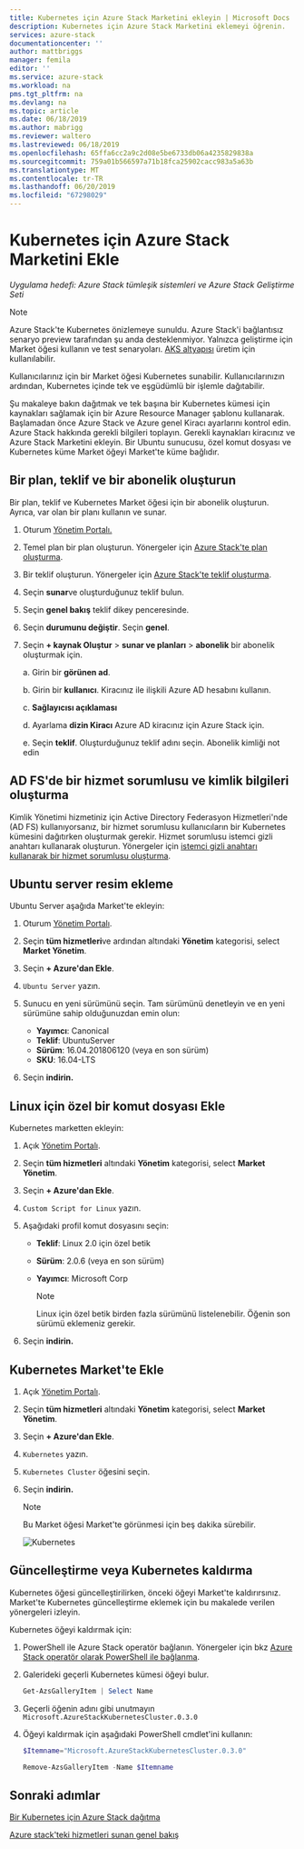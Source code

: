 ```yaml
---
title: Kubernetes için Azure Stack Marketini ekleyin | Microsoft Docs
description: Kubernetes için Azure Stack Marketini eklemeyi öğrenin.
services: azure-stack
documentationcenter: ''
author: mattbriggs
manager: femila
editor: ''
ms.service: azure-stack
ms.workload: na
pms.tgt_pltfrm: na
ms.devlang: na
ms.topic: article
ms.date: 06/18/2019
ms.author: mabrigg
ms.reviewer: waltero
ms.lastreviewed: 06/18/2019
ms.openlocfilehash: 65ffa6cc2a9c2d08e5be6733db06a4235829838a
ms.sourcegitcommit: 759a01b566597a71b18fca25902cacc983a5a63b
ms.translationtype: MT
ms.contentlocale: tr-TR
ms.lasthandoff: 06/20/2019
ms.locfileid: "67298029"
---
```

# <a name="add-kubernetes-to-the-azure-stack-marketplace"></a>Kubernetes için Azure Stack Marketini Ekle

*Uygulama hedefi: Azure Stack tümleşik sistemleri ve Azure Stack Geliştirme Seti*

> [!note]  
> Azure Stack'te Kubernetes önizlemeye sunuldu. Azure Stack'i bağlantısız senaryo preview tarafından şu anda desteklenmiyor. Yalnızca geliştirme için Market öğesi kullanın ve test senaryoları. [AKS altyapısı](https://github.com/Azure/aks-engine/blob/master/docs/topics/azure-stack.md) üretim için kullanılabilir.

Kullanıcılarınız için bir Market öğesi Kubernetes sunabilir. Kullanıcılarınızın ardından, Kubernetes içinde tek ve eşgüdümlü bir işlemle dağıtabilir.

Şu makaleye bakın dağıtmak ve tek başına bir Kubernetes kümesi için kaynakları sağlamak için bir Azure Resource Manager şablonu kullanarak. Başlamadan önce Azure Stack ve Azure genel Kiracı ayarlarını kontrol edin. Azure Stack hakkında gerekli bilgileri toplayın. Gerekli kaynakları kiracınız ve Azure Stack Marketini ekleyin. Bir Ubuntu sunucusu, özel komut dosyası ve Kubernetes küme Market öğeyi Market'te küme bağlıdır.

## <a name="create-a-plan-an-offer-and-a-subscription"></a>Bir plan, teklif ve bir abonelik oluşturun

Bir plan, teklif ve Kubernetes Market öğesi için bir abonelik oluşturun. Ayrıca, var olan bir planı kullanın ve sunar.

1. Oturum [Yönetim Portalı.](https://adminportal.local.azurestack.external)

1. Temel plan bir plan oluşturun. Yönergeler için [Azure Stack'te plan oluşturma](azure-stack-create-plan.md).

1. Bir teklif oluşturun. Yönergeler için [Azure Stack'te teklif oluşturma](azure-stack-create-offer.md).

1. Seçin **sunar**ve oluşturduğunuz teklif bulun.

1. Seçin **genel bakış** teklif dikey penceresinde.

1. Seçin **durumunu değiştir**. Seçin **genel**.

1. Seçin **+ kaynak Oluştur** > **sunar ve planları** > **abonelik** bir abonelik oluşturmak için.

    a. Girin bir **görünen ad**.

    b. Girin bir **kullanıcı**. Kiracınız ile ilişkili Azure AD hesabını kullanın.

    c. **Sağlayıcısı açıklaması**

    d. Ayarlama **dizin Kiracı** Azure AD kiracınız için Azure Stack için. 

    e. Seçin **teklif**. Oluşturduğunuz teklif adını seçin. Abonelik kimliği not edin

## <a name="create-a-service-principal-and-credentials-in-ad-fs"></a>AD FS'de bir hizmet sorumlusu ve kimlik bilgileri oluşturma

Kimlik Yönetimi hizmetiniz için Active Directory Federasyon Hizmetleri'nde (AD FS) kullanıyorsanız, bir hizmet sorumlusu kullanıcıların bir Kubernetes kümesini dağıtırken oluşturmak gerekir. Hizmet sorumlusu istemci gizli anahtarı kullanarak oluşturun. Yönergeler için [istemci gizli anahtarı kullanarak bir hizmet sorumlusu oluşturma](azure-stack-create-service-principals.md#create-a-service-principal-using-a-client-secret).

## <a name="add-an-ubuntu-server-image"></a>Ubuntu server resim ekleme

Ubuntu Server aşağıda Market'te ekleyin:

1. Oturum [Yönetim Portalı](https://adminportal.local.azurestack.external).

1. Seçin **tüm hizmetleri**ve ardından altındaki **Yönetim** kategorisi, select **Market Yönetim**.

1. Seçin **+ Azure'dan Ekle**.

1. `Ubuntu Server` yazın.

1. Sunucu en yeni sürümünü seçin. Tam sürümünü denetleyin ve en yeni sürümüne sahip olduğunuzdan emin olun:
    - **Yayımcı**: Canonical
    - **Teklif**: UbuntuServer
    - **Sürüm**: 16.04.201806120 (veya en son sürüm)
    - **SKU**: 16.04-LTS

1. Seçin **indirin.**

## <a name="add-a-custom-script-for-linux"></a>Linux için özel bir komut dosyası Ekle

Kubernetes marketten ekleyin:

1. Açık [Yönetim Portalı](https://adminportal.local.azurestack.external).

1. Seçin **tüm hizmetleri** altındaki **Yönetim** kategorisi, select **Market Yönetim**.

1. Seçin **+ Azure'dan Ekle**.

1. `Custom Script for Linux` yazın.

1. Aşağıdaki profil komut dosyasını seçin:
   - **Teklif**: Linux 2.0 için özel betik
   - **Sürüm**: 2.0.6 (veya en son sürüm)
   - **Yayımcı**: Microsoft Corp

     > [!Note]  
     > Linux için özel betik birden fazla sürümünü listelenebilir. Öğenin son sürümü eklemeniz gerekir.

1. Seçin **indirin.**


## <a name="add-kubernetes-to-the-marketplace"></a>Kubernetes Market'te Ekle

1. Açık [Yönetim Portalı](https://adminportal.local.azurestack.external).

1. Seçin **tüm hizmetleri** altındaki **Yönetim** kategorisi, select **Market Yönetim**.

1. Seçin **+ Azure'dan Ekle**.

1. `Kubernetes` yazın.

1. `Kubernetes Cluster` öğesini seçin.

1. Seçin **indirin.**

    > [!note]  
    > Bu Market öğesi Market'te görünmesi için beş dakika sürebilir.

    ![Kubernetes](../user/media/azure-stack-solution-template-kubernetes-deploy/marketplaceitem.png)

## <a name="update-or-remove-the-kubernetes"></a>Güncelleştirme veya Kubernetes kaldırma 

Kubernetes öğesi güncelleştirilirken, önceki öğeyi Market'te kaldırırsınız. Market'te Kubernetes güncelleştirme eklemek için bu makalede verilen yönergeleri izleyin.

Kubernetes öğeyi kaldırmak için:

1. PowerShell ile Azure Stack operatör bağlanın. Yönergeler için bkz [Azure Stack operatör olarak PowerShell ile bağlanma](azure-stack-powershell-configure-admin.md).

2. Galerideki geçerli Kubernetes kümesi öğeyi bulur.

    ```powershell  
    Get-AzsGalleryItem | Select Name
    ```
    
3. Geçerli öğenin adını gibi unutmayın `Microsoft.AzureStackKubernetesCluster.0.3.0`

4. Öğeyi kaldırmak için aşağıdaki PowerShell cmdlet'ini kullanın:

    ```powershell  
    $Itemname="Microsoft.AzureStackKubernetesCluster.0.3.0"

    Remove-AzsGalleryItem -Name $Itemname
    ```

## <a name="next-steps"></a>Sonraki adımlar

[Bir Kubernetes için Azure Stack dağıtma](../user/azure-stack-solution-template-kubernetes-deploy.md)

[Azure stack'teki hizmetleri sunan genel bakış](azure-stack-offer-services-overview.md)
